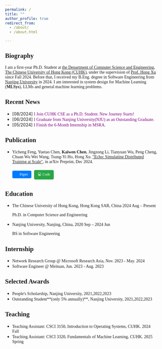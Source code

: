 ```yaml
---
permalink: /
title: ""
author_profile: true
redirect_from: 
  - /about/
  - /about.html

---
```


<h2 style=" font-family: 'Times New Roman';">Biography</h2>

<span style="font-family: 'Times New Roman', Times, serif;">I am a first-year Ph.D. Student at [the Department of Computer Science and Engineering](http://www.cse.cuhk.edu.hk/), [The Chinese University of Hong Kong (CUHK)](http://www.cuhk.edu.hk/), under the supervision of [Prof. Hong Xu](https://henryhxu.github.io/index.html) since Fall 2024. Before that, I received my B.Eng. degree in Software Engineering from [Nanjing University](https://www.nju.edu.cn/en/) in 2024. I am interested in system design for Machine Learning (**MLSys**), LLMs and general machine learning problems.</span>

<h2 style=" font-family: 'Times New Roman';">Recent News</h2>

- [08/2024] <span style="font-family: 'Times New Roman', Times, serif; color:purple;">I Join CUHK CSE as a Ph.D. Student. New Journey Starts!</span>
- [06/2024] <span style="font-family: 'Times New Roman', Times, serif; color:purple;">I Graduate from Nanjing University(NJU) as an Outstanding Graduate.  </span>
- [05/2024] <span style="font-family: 'Times New Roman', Times, serif; color:purple;">I Finish the 6-Month Internship in MSRA</span>.

<h2 style=" font-family: 'Times New Roman';">Publication</h2>

- <span style="font-family: 'Times New Roman', Times, serif;">Yicheng Feng, Yuetao Chen, <strong>Kaiwen Chen</strong>, Jingzong Li, Tianyuan Wu, Peng Cheng, Chuan Wu Wei Wang, Tsung-Yi Ho, Hong Xu. <a href="https://arxiv.org/abs/2412.12487" target="_blank">"Echo: Simulating Distributed Training at Scale"</a>, in arXiv Preprint, Dec 2024.</span>
  
  <a href="https://arxiv.org/abs/2412.12487" target="_blank" style="display: inline-block; margin: 5px 5px 5px 0; padding: 5px 12px; background-color: #007bff; color: white; text-decoration: none; border-radius: 4px; font-size: 12px; font-family: 'Times New Roman', Times, serif;">📄 Paper</a>
  <a href="https://github.com/NetX-lab/Echo" target="_blank" style="display: inline-block; margin: 5px 5px 5px 0; padding: 5px 12px; background-color: #28a745; color: white; text-decoration: none; border-radius: 4px; font-size: 12px; font-family: 'Times New Roman', Times, serif;">💻 Code</a>

<h2 style=" font-family: 'Times New Roman';">Education</h2>

- <span style="font-family: 'Times New Roman', Times, serif; "> The Chinese University of Hong Kong, Hong Kong SAR, China 2024 Aug – Present</span>

  <span style="font-family: 'Times New Roman', Times, serif; ">Ph.D. in Computer Science and Engineering</span>

- <span style="font-family: 'Times New Roman', Times, serif; ">Nanjing University, Nanjing, China, 2020 Sep – 2024 Jun</span>

  <span style="font-family: 'Times New Roman', Times, serif; ">BS in Software Engineering</span>

<h2 style=" font-family: 'Times New Roman';">Internship</h2>

- <span style="font-family: 'Times New Roman', Times, serif; ">Network Research Group @ Microsoft Research Asia, Nov. 2023 - May. 2024</span>
- <span style="font-family: 'Times New Roman', Times, serif; "> Software Engineer @ Meituan, Jun. 2023 - Aug. 2023</span>

<h2 style=" font-family: 'Times New Roman';">Selected Awards</h2>

- <span style="font-family: 'Times New Roman', Times, serif; ">People's Scholarship, Nanjing University, 2021,2022,2023</span>
- <span style="font-family: 'Times New Roman', Times, serif; ">Outstanding Student**(only 5% annually)**, Nanjing University, 2021,2022,2023 </span> 

<h2 style=" font-family: 'Times New Roman';">Teaching</h2>

- <span style="font-family: 'Times New Roman', Times, serif; ">Teaching Assistant: CSCI 3150, Introduction to Operating Systems, CUHK. 2024 Fall</span> 
- <span style="font-family: 'Times New Roman', Times, serif; ">Teaching Assistant: CSCI 3320, Fundamentals of Machine Learning, CUHK. 2025 Spring</span> 